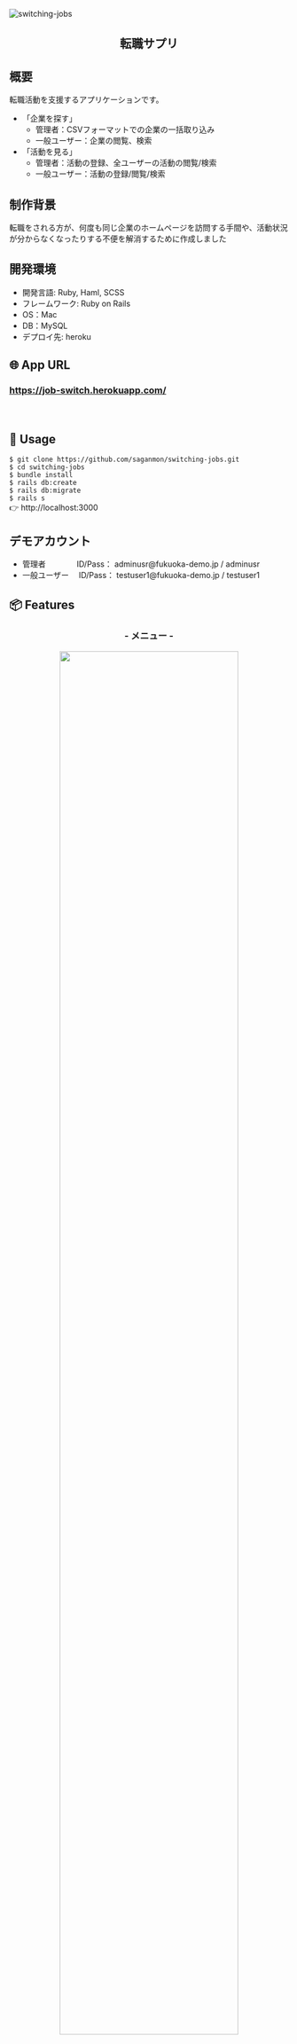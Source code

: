 ![switching-jobs](https://user-images.githubusercontent.com/59816193/76177565-fdbc1680-61f7-11ea-853f-b04f6943c2f9.png)

<h2 align="center">転職サプリ</h2>

## 概要
転職活動を支援するアプリケーションです。
<ul>
  <li>「企業を探す」
    <ul>
      <li>管理者：CSVフォーマットでの企業の一括取り込み</li>
      <li>一般ユーザー：企業の閲覧、検索</li>
    </ul>
  </li>
  <li>「活動を見る」
    <ul>
      <li>管理者：活動の登録、全ユーザーの活動の閲覧/検索</li>
      <li>一般ユーザー：活動の登録/閲覧/検索</li>
    </ul>
  </li>
</ul>

## 制作背景
<p>転職をされる方が、何度も同じ企業のホームページを訪問する手間や、活動状況が分からなくなったりする不便を解消するために作成しました</p>

## 開発環境
<ul>
  <li>開発言語: Ruby, Haml, SCSS</li>
  <li>フレームワーク: Ruby on Rails</li>
  <li>OS：Mac</li>
  <li>DB：MySQL</li>
  <li>デプロイ先: heroku</li>
</ul>

## 🌐 App URL

### **https://job-switch.herokuapp.com/**  
　
## 💬 Usage

`$ git clone https://github.com/saganmon/switching-jobs.git`
<br>
`$ cd switching-jobs`
<br>
`$ bundle install`
<br>
`$ rails db:create`
<br>
`$ rails db:migrate`
<br>
`$ rails s`
<br>
👉 http://localhost:3000



## デモアカウント
<ul>
  <li>管理者　　　　ID/Pass： adminusr@fukuoka-demo.jp / adminusr</li>
  <li>一般ユーザー　 ID/Pass： testuser1@fukuoka-demo.jp / testuser1</li>
</ul>

## 📦 Features

<h3 align="center">- メニュー -</h3>
<p align="center">
  <img src="https://user-images.githubusercontent.com/59816193/76178879-4249b100-61fc-11ea-9ca5-f1d4433a97db.png" width=80%>
</p>

<h3 align="center">- 企業閲覧, 登録(管理者のみ) -</h3>
<ul>
  <li>ポイント
    <ul>
      <li>管理者のみ企業のCSVアップロードが可能です</li>
      <li>検索窓からレコードの絞り込みが可能です(jQueryで実装)</li>
    </ul>
  </li>
</ul>

<p align="center">
  <img src="https://user-images.githubusercontent.com/59816193/76178368-79b75e00-61fa-11ea-9b73-4eff9355664d.png" width=80%>
</p>


<h3 align="center">- 活動閲覧 -</h3>
<p align="center">
  <img src="https://user-images.githubusercontent.com/59816193/76178940-7ae98a80-61fc-11ea-8839-fe10bd0b3075.png" width=80%>
</p>

<h3 align="center">- 活動登録 -</h3>
<p align="center">
  <img src="https://user-images.githubusercontent.com/59816193/76179059-d87dd700-61fc-11ea-94ef-c97219d981ee.png" width=80%>
</p>
